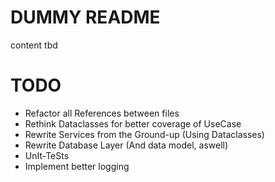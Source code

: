 # DUMMY README
content tbd

# TODO
- Refactor all References between files
- Rethink Dataclasses for better coverage of UseCase
- Rewrite Services from the Ground-up (Using Dataclasses)
- Rewrite Database Layer (And data model, aswell)
- UnIt-TeSts
- Implement better logging